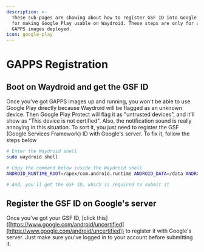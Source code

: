 ```yaml
---
description: >-
  These sub-pages are showing about how to register GSF ID into Google's server
  for making Google Play usable on Waydroid. These steps are only for users with
  GAPPS images deployed.
icon: google-play
---
```


# GAPPS Registration

## Boot on Waydroid and get the GSF ID

Once you've got GAPPS images up and running, you won't be able to use Google Play directly because Waydroid will be flagged as an unknown device. Then Google Play Protect will flag it as "untrusted devices", and it'll show as "This device is not certified". Also, the notification sound is really annoying in this situation. To sort it, you just need to register the GSF (Google Services Framework) ID with Google's server. To fix it, follow the steps below

```sh
# Enter the Waydroid shell
sudo waydroid shell

# Copy the command below inside the Waydroid shell
ANDROID_RUNTIME_ROOT=/apex/com.android.runtime ANDROID_DATA=/data ANDROID_TZDATA_ROOT=/apex/com.android.tzdata ANDROID_I18N_ROOT=/apex/com.android.i18n sqlite3 /data/data/com.google.android.gsf/databases/gservices.db "select * from main where name = \"android_id\";"

# And, you'll get the GSF ID, which is required to submit it
```

## Register the GSF ID on Google's server

Once you've got your GSF ID, \[click this]\([https://www.google.com/android/uncertified](https://www.google.com/android/uncertified)) to register it with Google's server. Just make sure you've logged in to your account before submitting it.



